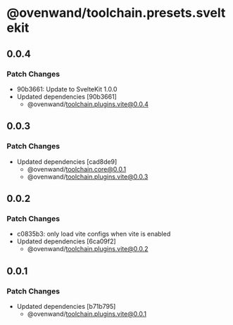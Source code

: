 # @ovenwand/toolchain.presets.sveltekit

## 0.0.4

### Patch Changes

- 90b3661: Update to SvelteKit 1.0.0
- Updated dependencies [90b3661]
  - @ovenwand/toolchain.plugins.vite@0.0.4

## 0.0.3

### Patch Changes

- Updated dependencies [cad8de9]
  - @ovenwand/toolchain.core@0.0.1
  - @ovenwand/toolchain.plugins.vite@0.0.3

## 0.0.2

### Patch Changes

- c0835b3: only load vite configs when vite is enabled
- Updated dependencies [6ca09f2]
  - @ovenwand/toolchain.plugins.vite@0.0.2

## 0.0.1

### Patch Changes

- Updated dependencies [b71b795]
  - @ovenwand/toolchain.plugins.vite@0.0.1
